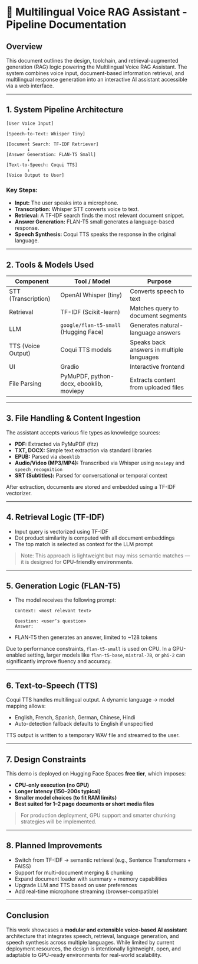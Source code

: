 # 🧠 Multilingual Voice RAG Assistant - Pipeline Documentation

## Overview

This document outlines the design, toolchain, and retrieval-augmented generation (RAG) logic powering the Multilingual Voice RAG Assistant. The system combines voice input, document-based information retrieval, and multilingual response generation into an interactive AI assistant accessible via a web interface.

---

## 1. System Pipeline Architecture

```plaintext
[User Voice Input]
        ↓
[Speech-to-Text: Whisper Tiny]
        ↓
[Document Search: TF-IDF Retriever]
        ↓
[Answer Generation: FLAN-T5 Small]
        ↓
[Text-to-Speech: Coqui TTS]
        ↓
[Voice Output to User]
```

### Key Steps:

* **Input:** The user speaks into a microphone.
* **Transcription:** Whisper STT converts voice to text.
* **Retrieval:** A TF-IDF search finds the most relevant document snippet.
* **Answer Generation:** FLAN-T5 small generates a language-based response.
* **Speech Synthesis:** Coqui TTS speaks the response in the original language.

---

## 2. Tools & Models Used

| Component           | Tool / Model                            | Purpose                                   |
| ------------------- | --------------------------------------- | ----------------------------------------- |
| STT (Transcription) | OpenAI Whisper (tiny)                   | Converts speech to text                   |
| Retrieval           | TF-IDF (Scikit-learn)                   | Matches query to document segments        |
| LLM                 | `google/flan-t5-small` (Hugging Face)   | Generates natural-language answers        |
| TTS (Voice Output)  | Coqui TTS models                        | Speaks back answers in multiple languages |
| UI                  | Gradio                                  | Interactive frontend                      |
| File Parsing        | PyMuPDF, python-docx, ebooklib, moviepy | Extracts content from uploaded files      |

---

## 3. File Handling & Content Ingestion

The assistant accepts various file types as knowledge sources:

* **PDF:** Extracted via PyMuPDF (fitz)
* **TXT, DOCX:** Simple text extraction via standard libraries
* **EPUB:** Parsed via `ebooklib`
* **Audio/Video (MP3/MP4):** Transcribed via Whisper using `moviepy` and `speech_recognition`
* **SRT (Subtitles):** Parsed for conversational or temporal context

After extraction, documents are stored and embedded using a TF-IDF vectorizer.

---

## 4. Retrieval Logic (TF-IDF)

* Input query is vectorized using TF-IDF
* Dot product similarity is computed with all document embeddings
* The top match is selected as context for the LLM prompt

> Note: This approach is lightweight but may miss semantic matches — it is designed for **CPU-friendly environments**.

---

## 5. Generation Logic (FLAN-T5)

* The model receives the following prompt:

  ```
  Context: <most relevant text>

  Question: <user’s question>
  Answer:
  ```
* FLAN-T5 then generates an answer, limited to \~128 tokens

Due to performance constraints, `flan-t5-small` is used on CPU. In a GPU-enabled setting, larger models like `flan-t5-base`, `mistral-7B`, or `phi-2` can significantly improve fluency and accuracy.

---

## 6. Text-to-Speech (TTS)

Coqui TTS handles multilingual output. A dynamic language → model mapping allows:

* English, French, Spanish, German, Chinese, Hindi
* Auto-detection fallback defaults to English if unspecified

TTS output is written to a temporary WAV file and streamed to the user.

---

## 7. Design Constraints

This demo is deployed on Hugging Face Spaces **free tier**, which imposes:

* **CPU-only execution (no GPU)**
* **Longer latency (150–200s typical)**
* **Smaller model choices (to fit RAM limits)**
* **Best suited for 1–2 page documents or short media files**

> For production deployment, GPU support and smarter chunking strategies will be implemented.

---

## 8. Planned Improvements

* Switch from TF-IDF → semantic retrieval (e.g., Sentence Transformers + FAISS)
* Support for multi-document merging & chunking
* Expand document loader with summary + memory capabilities
* Upgrade LLM and TTS based on user preferences
* Add real-time microphone streaming (browser-compatible)

---

## Conclusion

This work showcases a **modular and extensible voice-based AI assistant** architecture that integrates speech, retrieval, language generation, and speech synthesis across multiple languages. While limited by current deployment resources, the design is intentionally lightweight, open, and adaptable to GPU-ready environments for real-world scalability.
